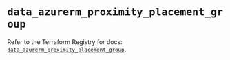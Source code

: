 # `data_azurerm_proximity_placement_group`

Refer to the Terraform Registry for docs: [`data_azurerm_proximity_placement_group`](https://registry.terraform.io/providers/hashicorp/azurerm/4.3.0/docs/data-sources/proximity_placement_group).
